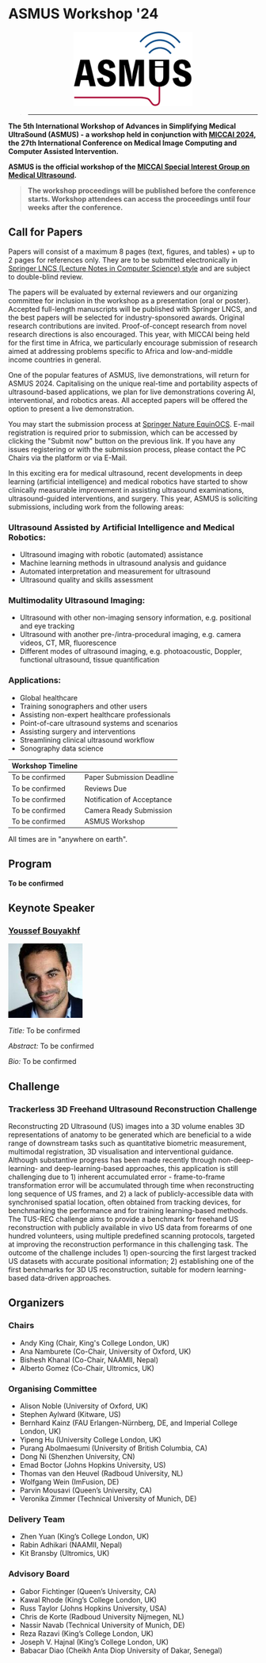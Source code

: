 # ASMUS Workshop '24

<div align=center>
 <img src="im/asmus.png" height=150px>
</div>

> ****
> 

**The 5th International Workshop of Advances in Simplifying Medical UltraSound (ASMUS) - a workshop held in conjunction with [MICCAI 2024](https://conferences.miccai.org/2024/en/default.asp), the 27th International Conference on Medical Image Computing and Computer Assisted Intervention.**

**ASMUS is the official workshop of the [MICCAI Special Interest Group on Medical Ultrasound](home).**

> **The workshop proceedings will be published before the conference starts. Workshop attendees can access the proceedings until four weeks after the conference.**


## Call for Papers

Papers will consist of a maximum 8 pages (text, figures, and tables) + up to 2 pages for references only. They are to be submitted electronically in [Springer LNCS (Lecture Notes in Computer Science) style](https://www.springer.com/gp/computer-science/lncs/conference-proceedings-guidelines) and are subject to double-blind review.

The papers will be evaluated by external reviewers and our organizing committee for inclusion in the workshop as a presentation (oral or poster). Accepted full-length manuscripts will be published with Springer LNCS, and the best papers will be selected for industry-sponsored awards. Original research contributions are invited. Proof-of-concept research from novel research directions is also encouraged. This year, with MICCAI being held for the first time in Africa, we particularly encourage submission of research aimed at addressing problems specific to Africa and low-and-middle income countries in general.

One of the popular features of ASMUS, live demonstrations, will return for ASMUS 2024. Capitalising on the unique real-time and portability aspects of ultrasound-based applications, we plan for live demonstrations covering AI, interventional, and robotics areas. All accepted papers will be offered the option to present a live demonstration.

You may start the submission process at [Springer Nature EquinOCS](xxx). E-mail registration is required prior to submission, which can be accessed by clicking the "Submit now" button on the previous link. If you have any issues registering or with the submission process, please contact the PC Chairs via the platform or via E-Mail.

In this exciting era for medical ultrasound, recent developments in deep learning (artificial intelligence) and medical robotics have started to show clinically measurable improvement in assisting ultrasound examinations, ultrasound-guided interventions, and surgery. This year, ASMUS is soliciting submissions, including work from the following areas:

### Ultrasound Assisted by Artificial Intelligence and Medical Robotics:
- Ultrasound imaging with robotic (automated) assistance
- Machine learning methods in ultrasound analysis and guidance
- Automated interpretation and measurement for ultrasound
- Ultrasound quality and skills assessment

### Multimodality Ultrasound Imaging:
- Ultrasound with other non-imaging sensory information, e.g. positional and eye tracking
- Ultrasound with another pre-/intra-procedural imaging, e.g. camera videos, CT, MR, fluorescence
- Different modes of ultrasound imaging, e.g. photoacoustic, Doppler, functional ultrasound, tissue quantification

### Applications:
- Global healthcare
- Training sonographers and other users
- Assisting non-expert healthcare professionals
- Point-of-care ultrasound systems and scenarios
- Assisting surgery and interventions
- Streamlining clinical ultrasound workflow
- Sonography data science


| Workshop Timeline             |                            |
| ----------------------------- | -------------------------- |
|To be confirmed                | Paper Submission Deadline  |
|To be confirmed                | Reviews Due                |
|To be confirmed                | Notification of Acceptance |
|To be confirmed                | Camera Ready Submission    |
|To be confirmed                | ASMUS Workshop             |

All times are in "anywhere on earth". 

## Program

**To be confirmed**


## Keynote Speaker

### [Youssef Bouyakhf](https://www.linkedin.com/in/youssef-bouyakhf/?originalSubdomain=uk)
![Youssef Bouyakhf](im/Youssef.jpeg)

*Title:* To be confirmed

*Abstract:* To be confirmed

*Bio:* To be confirmed

## Challenge 

### Trackerless 3D Freehand Ultrasound Reconstruction Challenge
Reconstructing 2D Ultrasound (US) images into a 3D volume enables 3D representations of anatomy to be generated which are beneficial to a wide range of downstream tasks such as quantitative biometric measurement, multimodal registration, 3D visualisation and interventional guidance. Although substantive progress has been made recently through non-deep-learning- and deep-learning-based approaches, this application is still challenging due to 1) inherent accumulated error - frame-to-frame transformation error will be accumulated through time when reconstructing long sequence of US frames, and 2) a lack of publicly-accessible data with synchronised spatial location, often obtained from tracking devices, for benchmarking the performance and for training learning-based methods. The TUS-REC challenge aims to provide a benchmark for freehand US reconstruction with publicly available in vivo US data from forearms of one hundred volunteers, using multiple predefined scanning protocols, targeted at improving the reconstruction performance in this challenging task. The outcome of the challenge includes 1) open-sourcing the first largest tracked US datasets with accurate positional information; 2) establishing one of the first benchmarks for 3D US reconstruction, suitable for modern learning-based data-driven approaches.

## Organizers
### Chairs
* Andy King (Chair, King's College London, UK)
* Ana Namburete (Co-Chair, University of Oxford, UK)
* Bishesh Khanal (Co-Chair, NAAMII, Nepal)
* Alberto Gomez (Co-Chair, Ultromics, UK)

### Organising Committee
* Alison Noble (University of Oxford, UK)
* Stephen Aylward (Kitware, US)
* Bernhard Kainz (FAU Erlangen-Nürnberg, DE, and Imperial College London, UK)
* Yipeng Hu (University College London, UK)
* Purang Abolmaesumi (University of British Columbia, CA)
* Dong Ni (Shenzhen University, CN)
* Emad Boctor (Johns Hopkins University, US)
* Thomas van den Heuvel (Radboud University, NL)
* Wolfgang Wein (ImFusion, DE)
* Parvin Mousavi (Queen’s University, CA)
* Veronika Zimmer (Technical University of Munich, DE)

### Delivery Team
* Zhen Yuan (King’s College London, UK)
* Rabin Adhikari (NAAMII, Nepal)
* Kit Bransby (Ultromics, UK)

### Advisory Board

* Gabor Fichtinger (Queen’s University, CA)
* Kawal Rhode (King’s College London, UK)
* Russ Taylor (Johns Hopkins University, USA)
* Chris de Korte (Radboud University Nijmegen, NL)
* Nassir Navab (Technical University of Munich, DE)
* Reza Razavi (King’s College London, UK)
* Joseph V. Hajnal (King’s College London, UK)
* Babacar Diao (Cheikh Anta Diop University of Dakar, Senegal)
